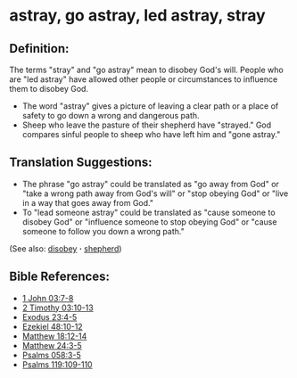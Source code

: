 # astray, go astray, led astray, stray #

## Definition: ##

The terms "stray" and "go astray" mean to disobey God's will. People who are "led astray" have allowed other people or circumstances to influence them to disobey God.

* The word "astray" gives a picture of leaving a clear path or a place of safety to go down a wrong and dangerous path.
* Sheep who leave the pasture of their shepherd have "strayed." God compares sinful people to sheep who have left him and "gone astray."

## Translation Suggestions: ##

* The phrase "go astray" could be translated as "go away from God" or "take a wrong path away from God's will" or "stop obeying God" or "live in a way that goes away from God."
* To "lead someone astray" could be translated as "cause someone to disobey God" or "influence someone to stop obeying God" or "cause someone to follow you down a wrong path." 

(See also: [disobey](../other/disobey.md) **·** [shepherd](../other/shepherd.md))

## Bible References: ##

* [1 John 03:7-8](https://door43.org/en/bible/notes/1jn/03/07)
* [2 Timothy 03:10-13](https://door43.org/en/bible/notes/2ti/03/10)
* [Exodus 23:4-5](https://door43.org/en/bible/notes/exo/23/04)
* [Ezekiel 48:10-12](https://door43.org/en/bible/notes/ezk/48/10)
* [Matthew 18:12-14](https://door43.org/en/bible/notes/mat/18/12)
* [Matthew 24:3-5](https://door43.org/en/bible/notes/mat/24/03)
* [Psalms 058:3-5](https://door43.org/en/bible/notes/psa/058/003)
* [Psalms 119:109-110](https://door43.org/en/bible/notes/psa/119/109)


